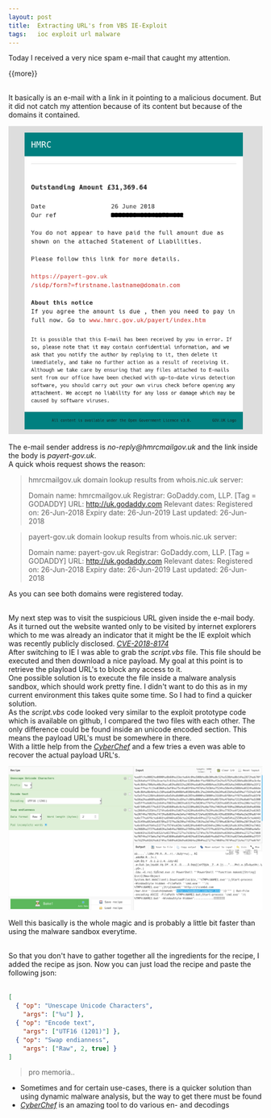 ```yaml
---
layout: post
title:  Extracting URL's from VBS IE-Exploit
tags:   ioc exploit url malware
---
```


Today I received a very nice spam e-mail that caught my attention.

{{more}}

<br/>It basically is an e-mail with a link in it pointing to a malicious document.
But it did not catch my attention because of its content but because of the domains it contained.<br>

![Email Body](/assets/images/ie_exploit/email_body.png)

The e-mail sender address is _no-reply@hmrcmailgov.uk_ and the link inside the body is _payert-gov.uk_.<br>
A quick whois request shows the reason:<br>
>hmrcmailgov.uk domain lookup results from whois.nic.uk server:
>
>Domain name: hmrcmailgov.uk
>Registrar: GoDaddy.com, LLP. [Tag = GODADDY]
>URL: http://uk.godaddy.com
>Relevant dates:
>Registered on: 26-Jun-2018
>Expiry date:  26-Jun-2019
>Last updated:  26-Jun-2018

>payert-gov.uk domain lookup results from whois.nic.uk server:
>
>Domain name: payert-gov.uk
>Registrar: GoDaddy.com, LLP. [Tag = GODADDY]
>URL: http://uk.godaddy.com
>Relevant dates:
>Registered on: 26-Jun-2018
>Expiry date:  26-Jun-2019
>Last updated:  26-Jun-2018

As you can see both domains were registered today.<br><br>

My next step was to visit the suspicious URL given inside the e-mail body. As it turned out the website wanted only to be visited by internet explorers which to me was already an indicator that it might be the IE exploit which was recently publicly disclosed. [_CVE-2018-8174_](https://securelist.com/root-cause-analysis-of-cve-2018-8174/85486/)<br>
After switching to IE I was able to grab the _script.vbs_ file. This file should be executed and then download a nice payload.
My goal at this point is to retrieve the playload URL's to block any access to it.<br>
One possible solution is to execute the file inside a malware analysis sandbox, which should work pretty fine. I didn't want to do this as in my current environment this takes quite some time. So I had to find a quicker solution.<br>
As the _script.vbs_ code looked very similar to the exploit prototype code which is available on github, I compared the two files with each other. The only difference could be found inside an unicode encoded section. This means the payload URL's must be somewhere in there.<br>
With a little help from the [_CyberChef_](https://gchq.github.io/CyberChef/) and a few tries a even was able to recover the actual payload URL's.

![Cyber Chef Decoding](/assets/images/ie_exploit/cyber_chef.png)

Well this basically is the whole magic and is probably a little bit faster than using the malware sandbox everytime.<br><br>

So that you don't have to gather together all the ingredients for the recipe, I added the recipe as json. Now you can just load the recipe and paste the following json:<br><br>
```json
[
  { "op": "Unescape Unicode Characters",
    "args": ["%u"] },
  { "op": "Encode text",
    "args": ["UTF16 (1201)"] },
  { "op": "Swap endianness",
    "args": ["Raw", 2, true] }
]
```

>pro memoria..

- Sometimes and for certain use-cases, there is a quicker solution than using dynamic malware analysis, but the way to get there must be found
- [_CyberChef_](https://gchq.github.io/CyberChef/) is an amazing tool to do various en- and decodings
